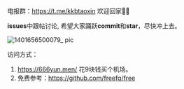 电报群：https://t.me/kkbtaoxin 欢迎回家🌺🌺

**issues**中跟帖讨论, 希望大家踊跃**commit**和**star**，尽快冲上去。

![1401656500079_ pic](https://user-images.githubusercontent.com/108401943/176420177-bba5ead0-aec8-4b1a-b03a-37aa7c879ada.jpg)


访问方式：
1. https://666yun.men/ 花9块钱买个机场。
2. 免费参考：https://github.com/freefq/free
